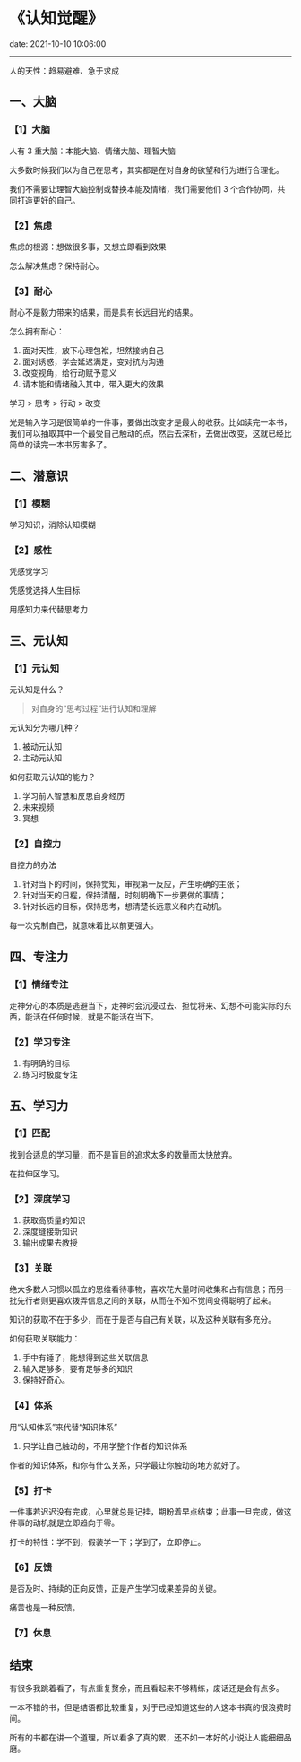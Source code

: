 # 《认知觉醒》
date: 2021-10-10 10:06:00

---

人的天性：趋易避难、急于求成

## 一、大脑

### 【1】大脑

人有 3 重大脑：本能大脑、情绪大脑、理智大脑

大多数时候我们以为自己在思考，其实都是在对自身的欲望和行为进行合理化。

我们不需要让理智大脑控制或替换本能及情绪，我们需要他们 3 个合作协同，共同打造更好的自己。

### 【2】焦虑

焦虑的根源：想做很多事，又想立即看到效果

怎么解决焦虑？保持耐心。

### 【3】耐心

耐心不是毅力带来的结果，而是具有长远目光的结果。

怎么拥有耐心：

1. 面对天性，放下心理包袱，坦然接纳自己
2. 面对诱惑，学会延迟满足，变对抗为沟通
3. 改变视角，给行动赋予意义
4. 请本能和情绪融入其中，带入更大的效果

学习 > 思考 > 行动 > 改变

光是输入学习是很简单的一件事，要做出改变才是最大的收获。比如读完一本书，我们可以抽取其中一个最受自己触动的点，然后去深析，去做出改变，这就已经比简单的读完一本书厉害多了。

## 二、潜意识

### 【1】模糊

学习知识，消除认知模糊

### 【2】感性

凭感觉学习

凭感觉选择人生目标

用感知力来代替思考力

## 三、元认知

### 【1】元认知

元认知是什么？

> 对自身的“思考过程”进行认知和理解

元认知分为哪几种？

1. 被动元认知
2. 主动元认知

如何获取元认知的能力？

1. 学习前人智慧和反思自身经历
2. 未来视频
3. 冥想

### 【2】自控力

自控力的办法

1. 针对当下的时间，保持觉知，审视第一反应，产生明确的主张；
2. 针对当天的日程，保持清醒，时刻明确下一步要做的事情；
3. 针对长远的目标，保持思考，想清楚长远意义和内在动机。

每一次克制自己，就意味着比以前更强大。

## 四、专注力

### 【1】情绪专注

走神分心的本质是逃避当下，走神时会沉浸过去、担忧将来、幻想不可能实际的东西，能活在任何时候，就是不能活在当下。

### 【2】学习专注

1. 有明确的目标
2. 练习时极度专注

## 五、学习力

### 【1】匹配

找到合适息的学习量，而不是盲目的追求太多的数量而太快放弃。

在拉伸区学习。

### 【2】深度学习

1. 获取高质量的知识
2. 深度缝接新知识
3. 输出成果去教授

### 【3】关联

绝大多数人习惯以孤立的思维看待事物，喜欢花大量时间收集和占有信息；而另一批先行者则更喜欢拨弄信息之间的关联，从而在不知不觉间变得聪明了起来。

知识的获取不在于多少，而在于是否与自己有关联，以及这种关联有多充分。

如何获取关联能力：

1. 手中有锤子，能想得到这些关联信息
2. 输入足够多，要有足够多的知识
3. 保持好奇心。

### 【4】体系

用“认知体系”来代替“知识体系”

1. 只学让自己触动的，不用学整个作者的知识体系

作者的知识体系，和你有什么关系，只学最让你触动的地方就好了。

### 【5】打卡

一件事若迟迟没有完成，心里就总是记挂，期盼着早点结束；此事一旦完成，做这件事的动机就是立即趋向于零。

打卡的特性：学不到，假装学一下；学到了，立即停止。

### 【6】反馈

是否及时、持续的正向反馈，正是产生学习成果差异的关键。

痛苦也是一种反馈。

### 【7】休息

## 结束

有很多我跳着看了，有点重复赘余，而且看起来不够精练，废话还是会有点多。

一本不错的书，但是结语都比较重复，对于已经知道这些的人这本书真的很浪费时间。

所有的书都在讲一个道理，所以看多了真的累，还不如一本好的小说让人能细细品磨。

